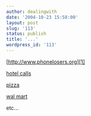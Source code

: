 ```yaml
---
author: dealingwith
date: '2004-10-23 15:58:00'
layout: post
slug: '113'
status: publish
title: '...'
wordpress_id: '113'
---
```


[http://www.phonelosers.org][1]

[hotel calls][2]

[pizza][3]

[wal mart][4]

etc...

   [1]: http://www.phonelosers.org/index.html

   [2]: http://www.phonelosers.org/hotel_calls.html

   [3]: http://www.phonelosers.org/pizza.html

   [4]: http://www.phonelosers.org/wal-mart/index.html

